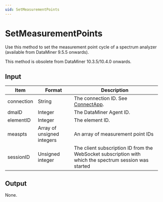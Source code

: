 ```yaml
---
uid: SetMeasurementPoints
---
```


# SetMeasurementPoints

Use this method to set the measurement point cycle of a spectrum analyzer (available from DataMiner 9.5.5 onwards).

This method is obsolete from DataMiner 10.3.5/10.4.0 onwards. <!-- RN 36364 -->

## Input

| Item | Format | Description |
|--|--|--|
| connection | String | The connection ID. See [ConnectApp](xref:ConnectApp). |
| dmaID | Integer | The DataMiner Agent ID. |
| elementID | Integer | The element ID. |
| measpts | Array of unsigned integers | An array of measurement point IDs |
| sessionID | Unsigned integer | The client subscription ID from the WebSocket subscription with which the spectrum session was started |

## Output

None.
